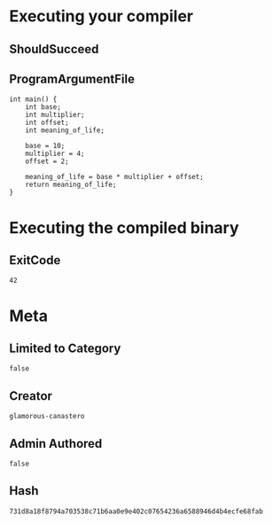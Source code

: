 # Executing your compiler

## ShouldSucceed

## ProgramArgumentFile

```
int main() {
    int base;
    int multiplier;
    int offset;
    int meaning_of_life;
    
    base = 10;
    multiplier = 4;
    offset = 2;
    
    meaning_of_life = base * multiplier + offset;
    return meaning_of_life; 
}
```

# Executing the compiled binary

## ExitCode

```
42
```

# Meta

## Limited to Category

```
false
```

## Creator

```
glamorous-canastero
```

## Admin Authored

```
false
```

## Hash

```
731d8a18f8794a703538c71b6aa0e9e402c07654236a6588946d4b4ecfe68fab
```
